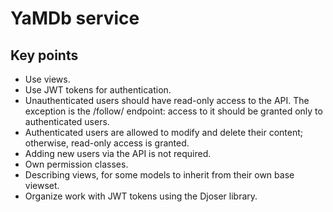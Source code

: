 # YaMDb service
## Key points
* Use views.
* Use JWT tokens for authentication.
* Unauthenticated users should have read-only access to the API. The exception is the /follow/ endpoint: access to it should be granted only to authenticated users.
* Authenticated users are allowed to modify and delete their content; otherwise, read-only access is granted.
* Adding new users via the API is not required.
* Own permission classes.
* Describing views, for some models to inherit from their own base viewset.
* Organize work with JWT tokens using the Djoser library.
